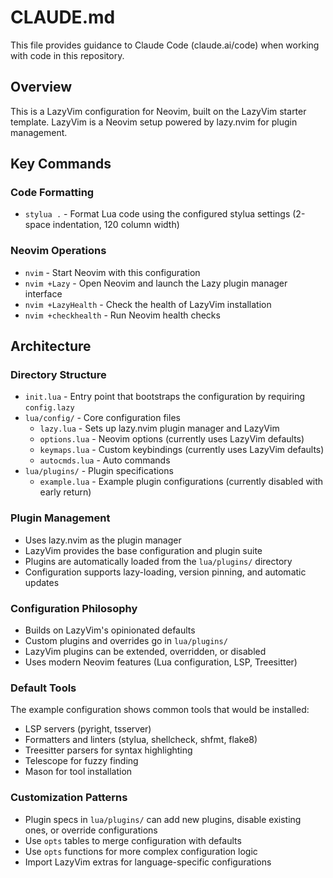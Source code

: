 # CLAUDE.md

This file provides guidance to Claude Code (claude.ai/code) when working with code in this repository.

## Overview

This is a LazyVim configuration for Neovim, built on the LazyVim starter template. LazyVim is a Neovim setup powered by lazy.nvim for plugin management.

## Key Commands

### Code Formatting
- `stylua .` - Format Lua code using the configured stylua settings (2-space indentation, 120 column width)

### Neovim Operations
- `nvim` - Start Neovim with this configuration
- `nvim +Lazy` - Open Neovim and launch the Lazy plugin manager interface
- `nvim +LazyHealth` - Check the health of LazyVim installation
- `nvim +checkhealth` - Run Neovim health checks

## Architecture

### Directory Structure
- `init.lua` - Entry point that bootstraps the configuration by requiring `config.lazy`
- `lua/config/` - Core configuration files
  - `lazy.lua` - Sets up lazy.nvim plugin manager and LazyVim
  - `options.lua` - Neovim options (currently uses LazyVim defaults)
  - `keymaps.lua` - Custom keybindings (currently uses LazyVim defaults)
  - `autocmds.lua` - Auto commands
- `lua/plugins/` - Plugin specifications
  - `example.lua` - Example plugin configurations (currently disabled with early return)

### Plugin Management
- Uses lazy.nvim as the plugin manager
- LazyVim provides the base configuration and plugin suite
- Plugins are automatically loaded from the `lua/plugins/` directory
- Configuration supports lazy-loading, version pinning, and automatic updates

### Configuration Philosophy
- Builds on LazyVim's opinionated defaults
- Custom plugins and overrides go in `lua/plugins/`
- LazyVim plugins can be extended, overridden, or disabled
- Uses modern Neovim features (Lua configuration, LSP, Treesitter)

### Default Tools
The example configuration shows common tools that would be installed:
- LSP servers (pyright, tsserver)
- Formatters and linters (stylua, shellcheck, shfmt, flake8)
- Treesitter parsers for syntax highlighting
- Telescope for fuzzy finding
- Mason for tool installation

### Customization Patterns
- Plugin specs in `lua/plugins/` can add new plugins, disable existing ones, or override configurations
- Use `opts` tables to merge configuration with defaults
- Use `opts` functions for more complex configuration logic
- Import LazyVim extras for language-specific configurations